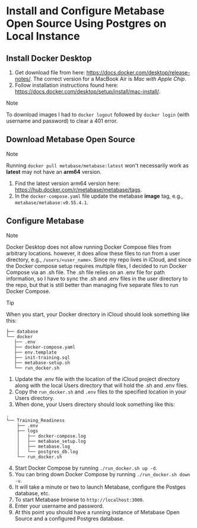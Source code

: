 # Install and Configure Metabase Open Source Using Postgres on Local Instance

## Install Docker Desktop
1. Get download file from here: https://docs.docker.com/desktop/release-notes/. The correct version for a MacBook Air is *Mac with Apple Chip*.
2. Follow installation instructions found here: https://docs.docker.com/desktop/setup/install/mac-install/.

> [!NOTE]
> To download images I had to `docker logout` followed by `docker login` (with username and password) to clear a 401 error.

## Download Metabase Open Source
> [!NOTE]
> Running `docker pull metabase/metabase:latest` won't necessarily work as **latest** may not have an **arm64** version.

1. Find the latest version arm64 version here: https://hub.docker.com/r/metabase/metabase/tags.
2. In the `docker-compose.yaml` file update the metabase **image** tag, e.g., `metabase/metabase:v0.55.4.1`.

## Configure Metabase
> [!NOTE]
> Docker Desktop does not allow running Docker Compose files from arbitrary locations. however, it does allow these files to run from a user directory, e.g., `/users/<user_name>`. Since my repo lives in iCloud, and since the Docker compose setup requires multiple files, I decided to run Docker Compose via an .sh file. The .sh file relies on an .env file for path information, so I have to sync the .sh and .env files in the user directory to the repo, but that is still better than managing five separate files to run Docker Compose.

> [!TIP]
> When you start, your Docker directory in iCloud should look something like this:
 ``` .
 ├── database
 └── docker
    ├── .env
    ├── docker-compose.yaml
    ├── env.template
    ├── init-training.sql
    ├── metabase-setup.sh
    └── run_docker.sh
 ```

1. Update the .env file with the location of the iCloud project directory along with the local Users directory that will hold the .sh and .env files.
2. Copy the `run_docker.sh` and `.env` files to the specified location in your Users directory.
3. When done, your Users directory should look something like this:
```
.
└── Training_Readiness
    ├── .env
    ├── logs
    │   ├── docker-compose.log
    │   ├── metabase_setup.log
    │   ├── metabase.log
    │   └── postgres_db.log
    └── run_docker.sh
```
4. Start Docker Compose by running `./run_docker.sh up -d`.
5. You can bring down Docker Compose by running `./run_docker.sh down -v`.
6. It will take a minute or two to launch Metabase, configure the Postges database, etc.
7. To start Metabase browse to `http://localhost:3000`.
8. Enter your username and password.
9. At this point you should have a running instance of Metabase Open Source and a configured Postgres database.


